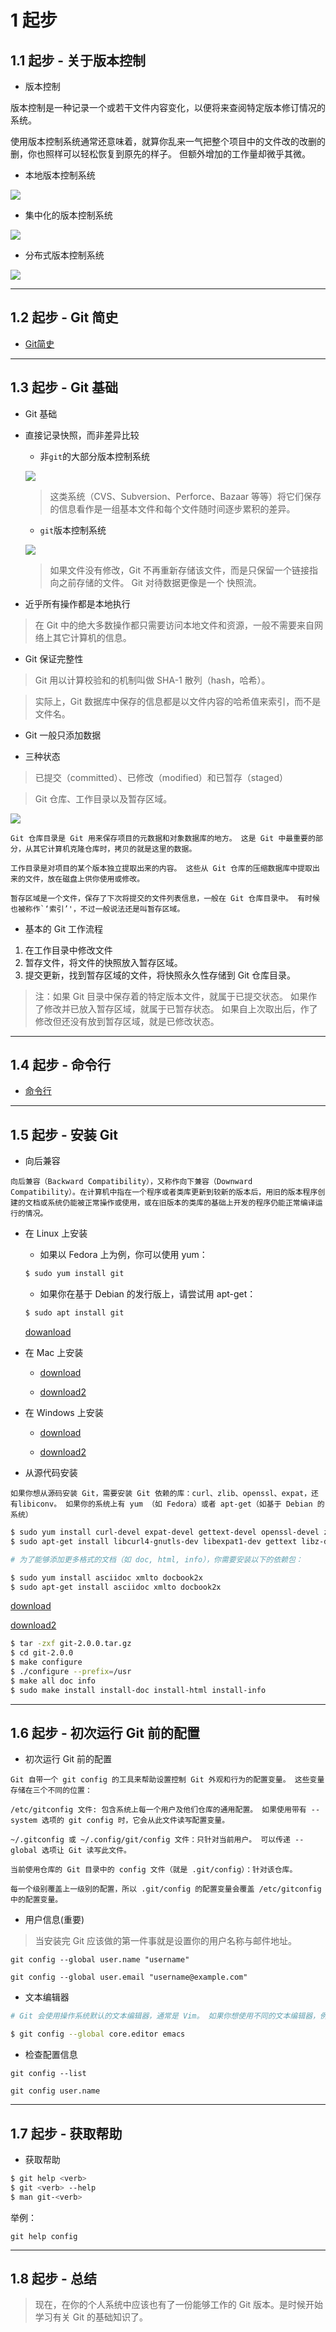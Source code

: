 # 1 起步

## 1.1 起步 - 关于版本控制

- 版本控制

版本控制是一种记录一个或若干文件内容变化，以便将来查阅特定版本修订情况的系统。

使用版本控制系统通常还意味着，就算你乱来一气把整个项目中的文件改的改删的删，你也照样可以轻松恢复到原先的样子。 但额外增加的工作量却微乎其微。

- 本地版本控制系统

![](https://ws1.sinaimg.cn/large/ecb0a9c3gy1ft1apcx30oj20m80izab7.jpg)

- 集中化的版本控制系统

![](https://ws1.sinaimg.cn/large/ecb0a9c3gy1ft1apoaxkij20m80fg0u3.jpg)

- 分布式版本控制系统

![](https://ws1.sinaimg.cn/large/ecb0a9c3gy1ft1arfr9r6j20ik0m8dhk.jpg)

---

## 1.2 起步 - Git 简史

- [Git简史](https://git-scm.com/book/zh/v2/%E8%B5%B7%E6%AD%A5-Git-%E7%AE%80%E5%8F%B2)

---

## 1.3 起步 - Git 基础

- Git 基础

- 直接记录快照，而非差异比较

    - 非`git`的大部分版本控制系统

    ![](https://ws1.sinaimg.cn/large/ecb0a9c3gy1ft1az1wl6ej20m808m758.jpg)

    > 这类系统（CVS、Subversion、Perforce、Bazaar 等等）将它们保存的信息看作是一组基本文件和每个文件随时间逐步累积的差异。

    - `git`版本控制系统

    ![](https://ws1.sinaimg.cn/large/ecb0a9c3gy1ft1b0cu9cwj20m808h3zt.jpg)

    > 如果文件没有修改，Git 不再重新存储该文件，而是只保留一个链接指向之前存储的文件。 Git 对待数据更像是一个 快照流。

- 近乎所有操作都是本地执行

> 在 Git 中的绝大多数操作都只需要访问本地文件和资源，一般不需要来自网络上其它计算机的信息。

- Git 保证完整性

> Git 用以计算校验和的机制叫做 SHA-1 散列（hash，哈希）。

> 实际上，Git 数据库中保存的信息都是以文件内容的哈希值来索引，而不是文件名。

- Git 一般只添加数据

- 三种状态

> 已提交（committed）、已修改（modified）和已暂存（staged）

> Git 仓库、工作目录以及暂存区域。

![](https://ws1.sinaimg.cn/large/ecb0a9c3gy1ft1c5i62mij20m80c90tr.jpg)

```
Git 仓库目录是 Git 用来保存项目的元数据和对象数据库的地方。 这是 Git 中最重要的部分，从其它计算机克隆仓库时，拷贝的就是这里的数据。

工作目录是对项目的某个版本独立提取出来的内容。 这些从 Git 仓库的压缩数据库中提取出来的文件，放在磁盘上供你使用或修改。

暂存区域是一个文件，保存了下次将提交的文件列表信息，一般在 Git 仓库目录中。 有时候也被称作`‘索引’'，不过一般说法还是叫暂存区域。
```

- 基本的 Git 工作流程

1. 在工作目录中修改文件
2. 暂存文件，将文件的快照放入暂存区域。
3. 提交更新，找到暂存区域的文件，将快照永久性存储到 Git 仓库目录。

> 注：如果 Git 目录中保存着的特定版本文件，就属于已提交状态。 如果作了修改并已放入暂存区域，就属于已暂存状态。 如果自上次取出后，作了修改但还没有放到暂存区域，就是已修改状态。

---

## 1.4 起步 - 命令行

- [命令行](https://git-scm.com/book/zh/v2/%E8%B5%B7%E6%AD%A5-%E5%91%BD%E4%BB%A4%E8%A1%8C)

---

## 1.5 起步 - 安装 Git

- 向后兼容

```
向后兼容（Backward Compatibility），又称作向下兼容（Downward Compatibility）。在计算机中指在一个程序或者类库更新到较新的版本后，用旧的版本程序创建的文档或系统仍能被正常操作或使用，或在旧版本的类库的基础上开发的程序仍能正常编译运行的情况。
```

- 在 Linux 上安装

    - 如果以 Fedora 上为例，你可以使用 yum：
    
    ```sh
    $ sudo yum install git
    ```

    - 如果你在基于 Debian 的发行版上，请尝试用 apt-get：

    ```sh
    $ sudo apt install git
    ```

    [dowanload](http://git-scm.com/download/linux)

- 在 Mac 上安装

    - [download](http://git-scm.com/download/mac)

    - [download2](http://mac.github.com/)

- 在 Windows 上安装

    - [download](http://git-scm.com/download/win)

    - [download2](http://windows.github.com/)

- 从源代码安装

```
如果你想从源码安装 Git，需要安装 Git 依赖的库：curl、zlib、openssl、expat，还有libiconv。 如果你的系统上有 yum （如 Fedora）或者 apt-get（如基于 Debian 的系统）
```

```sh
$ sudo yum install curl-devel expat-devel gettext-devel openssl-devel zlib-devel
$ sudo apt-get install libcurl4-gnutls-dev libexpat1-dev gettext libz-dev libssl-dev

# 为了能够添加更多格式的文档（如 doc, html, info），你需要安装以下的依赖包：

$ sudo yum install asciidoc xmlto docbook2x
$ sudo apt-get install asciidoc xmlto docbook2x

```

[download](https://www.kernel.org/pub/software/scm/git)

[download2](https://github.com/git/git/releases)

```sh
$ tar -zxf git-2.0.0.tar.gz
$ cd git-2.0.0
$ make configure
$ ./configure --prefix=/usr
$ make all doc info
$ sudo make install install-doc install-html install-info
```

---

## 1.6 起步 - 初次运行 Git 前的配置

- 初次运行 Git 前的配置

```
Git 自带一个 git config 的工具来帮助设置控制 Git 外观和行为的配置变量。 这些变量存储在三个不同的位置：

/etc/gitconfig 文件: 包含系统上每一个用户及他们仓库的通用配置。 如果使用带有 --system 选项的 git config 时，它会从此文件读写配置变量。

~/.gitconfig 或 ~/.config/git/config 文件：只针对当前用户。 可以传递 --global 选项让 Git 读写此文件。

当前使用仓库的 Git 目录中的 config 文件（就是 .git/config）：针对该仓库。

每一个级别覆盖上一级别的配置，所以 .git/config 的配置变量会覆盖 /etc/gitconfig 中的配置变量。
```

- 用户信息(重要)

> 当安装完 Git 应该做的第一件事就是设置你的用户名称与邮件地址。

```
git config --global user.name "username"

git config --global user.email "username@example.com" 
```

- 文本编辑器

```sh
# Git 会使用操作系统默认的文本编辑器，通常是 Vim。 如果你想使用不同的文本编辑器，例如 Emacs，可以这样做：

$ git config --global core.editor emacs
```

- 检查配置信息

`git config --list`

`git config user.name`

---

## 1.7 起步 - 获取帮助

- 获取帮助

```sh
$ git help <verb>
$ git <verb> --help
$ man git-<verb>
```

举例：

`git help config`

---

## 1.8 起步 - 总结

> 现在，在你的个人系统中应该也有了一份能够工作的 Git 版本。是时候开始学习有关 Git 的基础知识了。

